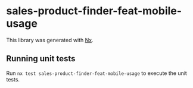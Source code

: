 # sales-product-finder-feat-mobile-usage

This library was generated with [Nx](https://nx.dev).

## Running unit tests

Run `nx test sales-product-finder-feat-mobile-usage` to execute the unit tests.
